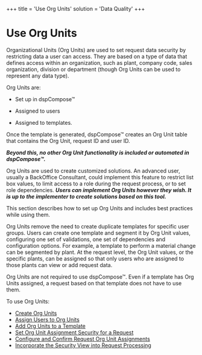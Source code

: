 +++
title = 'Use Org Units'
solution = 'Data Quality'
+++

# Use Org Units

Organizational Units (Org Units) are used to set request data security
by restricting data a user can access. They are based on a type of data
that defines access within an organization, such as plant, company code,
sales organization, division or department (though Org Units can be used
to represent any data type).

Org Units are:

  - Set up in dspCompose™

  - Assigned to users

  - Assigned to templates.

Once the template is generated, dspCompose™ creates an Org Unit table
that contains the Org Unit, request ID and user ID.

***Beyond this, no other Org Unit functionality is included or automated
in dspCompose™.***

Org Units are used to create customized solutions. An advanced user,
usually a BackOffice Consultant, could implement this feature to
restrict list box values, to limit access to a role during the request
process, or to set role dependencies. ***Users can implement Org Units
however they wish. It is up to the implementer to create solutions based
on this tool.***

This section describes how to set up Org Units and includes best
practices while using them.

Org Units remove the need to create duplicate templates for specific
user groups. Users can create one template and segment it by Org Unit
values, configuring one set of validations, one set of dependencies and
configuration options. For example, a template to perform a material
change can be segmented by plant. At the request level, the Org Unit
values, or the specific plants, can be assigned so that only users who
are assigned to those plants can view or add request data.

Org Units are not required to use dspCompose™. Even if a template has
Org Units assigned, a request based on that template does not have to
use them.

To use Org Units:

  - [Create Org Units](Set_up_Org_Units#Create_Org_Units)
  - [Assign Users to Org
    Units](Set_up_Org_Units#Assign_Users_to_Org_Units)
  - [Add Org Units to a
    Template](Set_up_Org_Units#Add_Org_Units_to_a_Template)
  - [Set Org Unit Assignment Security for a
    Request](Request_Org_Unit_Assignments#Set_Org_Unit_Assignment_Security_for_a_Request)
  - [Configure and Confirm Request Org Unit
    Assignments](Request_Org_Unit_Assignments)
  - [Incorporate the Security View into Request
    Processing](Incorporate_the_Security_View_into_Request_Processing)
